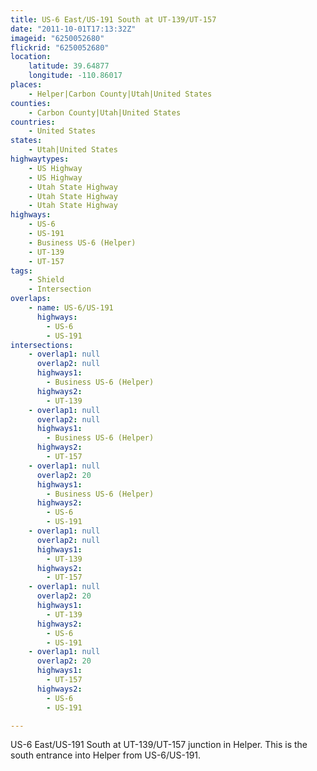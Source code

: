 ```yaml
---
title: US-6 East/US-191 South at UT-139/UT-157
date: "2011-10-01T17:13:32Z"
imageid: "6250052680"
flickrid: "6250052680"
location:
    latitude: 39.64877
    longitude: -110.86017
places:
    - Helper|Carbon County|Utah|United States
counties:
    - Carbon County|Utah|United States
countries:
    - United States
states:
    - Utah|United States
highwaytypes:
    - US Highway
    - US Highway
    - Utah State Highway
    - Utah State Highway
    - Utah State Highway
highways:
    - US-6
    - US-191
    - Business US-6 (Helper)
    - UT-139
    - UT-157
tags:
    - Shield
    - Intersection
overlaps:
    - name: US-6/US-191
      highways:
        - US-6
        - US-191
intersections:
    - overlap1: null
      overlap2: null
      highways1:
        - Business US-6 (Helper)
      highways2:
        - UT-139
    - overlap1: null
      overlap2: null
      highways1:
        - Business US-6 (Helper)
      highways2:
        - UT-157
    - overlap1: null
      overlap2: 20
      highways1:
        - Business US-6 (Helper)
      highways2:
        - US-6
        - US-191
    - overlap1: null
      overlap2: null
      highways1:
        - UT-139
      highways2:
        - UT-157
    - overlap1: null
      overlap2: 20
      highways1:
        - UT-139
      highways2:
        - US-6
        - US-191
    - overlap1: null
      overlap2: 20
      highways1:
        - UT-157
      highways2:
        - US-6
        - US-191

---
```

US-6 East/US-191 South at UT-139/UT-157 junction in Helper.  This is the south entrance into Helper from US-6/US-191.